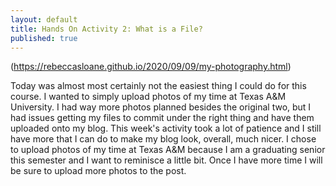 ```yaml
---
layout: default
title: Hands On Activity 2: What is a File?
published: true
---
```

(https://rebeccasloane.github.io/2020/09/09/my-photography.html)

Today was almost most certainly not the easiest thing I could do for this course. 
I wanted to simply upload photos of my time at Texas A&M University. 
I had way more photos planned besides the original two, but I had issues getting my files to commit under the right thing and have them uploaded onto my blog.
This week's activity took a lot of patience and I still have more that I can do to make my blog look, overall, much nicer.
I chose to upload photos of my time at Texas A&M because I am a graduating senior this semester and I want to reminisce a little bit.
Once I have more time I will be sure to upload more photos to the post.
